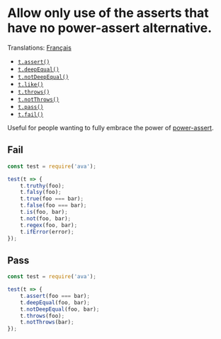 # Allow only use of the asserts that have no power-assert alternative.

Translations: [Français](https://github.com/avajs/ava-docs/blob/main/fr_FR/related/eslint-plugin-ava/docs/rules/prefer-power-assert.md)

- [`t.assert()`](https://github.com/avajs/ava/blob/main/docs/03-assertions.md#assertvalue-message)
- [`t.deepEqual()`](https://github.com/avajs/ava/blob/main/docs/03-assertions.md#deepequalvalue-expected-message)
- [`t.notDeepEqual()`](https://github.com/avajs/ava/blob/main/docs/03-assertions.md#notdeepequalvalue-expected-message)
- [`t.like()`](https://github.com/avajs/ava/blob/main/docs/03-assertions.md#likevalue-selector-message)
- [`t.throws()`](https://github.com/avajs/ava/blob/main/docs/03-assertions.md#throwsfn-expected-message)
- [`t.notThrows()`](https://github.com/avajs/ava/blob/main/docs/03-assertions.md#notthrowsfn-message)
- [`t.pass()`](https://github.com/avajs/ava/blob/main/docs/03-assertions.md#passmessage)
- [`t.fail()`](https://github.com/avajs/ava/blob/main/docs/03-assertions.md#failmessage)

Useful for people wanting to fully embrace the power of [power-assert](https://github.com/power-assert-js/power-assert).


## Fail

```js
const test = require('ava');

test(t => {
	t.truthy(foo);
	t.falsy(foo);
	t.true(foo === bar);
	t.false(foo === bar);
	t.is(foo, bar);
	t.not(foo, bar);
	t.regex(foo, bar);
	t.ifError(error);
});
```


## Pass

```js
const test = require('ava');

test(t => {
	t.assert(foo === bar);
	t.deepEqual(foo, bar);
	t.notDeepEqual(foo, bar);
	t.throws(foo);
	t.notThrows(bar);
});
```
